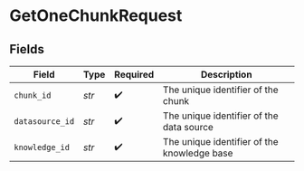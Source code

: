 # GetOneChunkRequest


## Fields

| Field                                       | Type                                        | Required                                    | Description                                 |
| ------------------------------------------- | ------------------------------------------- | ------------------------------------------- | ------------------------------------------- |
| `chunk_id`                                  | *str*                                       | :heavy_check_mark:                          | The unique identifier of the chunk          |
| `datasource_id`                             | *str*                                       | :heavy_check_mark:                          | The unique identifier of the data source    |
| `knowledge_id`                              | *str*                                       | :heavy_check_mark:                          | The unique identifier of the knowledge base |